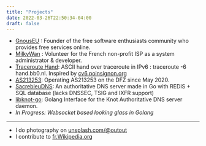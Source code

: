```yaml
---
title: "Projects"
date: 2022-03-26T22:50:34-04:00
draft: false
---
```


- [GnousEU](https://gnous.eu) : Founder of the free software enthusiasts community who provides free services online.
- [MilkyWan](https://milkywan.fr) : Volunteer for the French non-profit ISP as a system administrator & developer.
- [Traceroute Hand](https://news.ycombinator.com/item?id=28667935): ASCII hand over traceroute in IPv6 : traceroute -6 hand.bb0.nl. Inspired by [cv6.poinsignon.org](https://cv6.poinsignon.org/)
- [AS213253](https://network.enpls.org): Operating AS213253 on the DFZ since May 2020.
- [SacrebleuDNS](https://github.com/outout14/sacrebleu-dns): An authoritative DNS server made in Go with REDIS + SQL database (lacks DNSSEC, TSIG and IXFR support)
- [libknot-go](https://github.com/outout14/libknot): Golang Interface for the Knot Authoritative DNS server daemon.
- _In Progress: Websocket based looking glass in Golang_

---

- I do photography on [unsplash.com/@outout](https://unsplash.com/@outout)
- I contribute to [fr.Wikipedia.org](https://fr.wikipedia.org/wiki/Sp%C3%A9cial:Contributions/Outout14)
